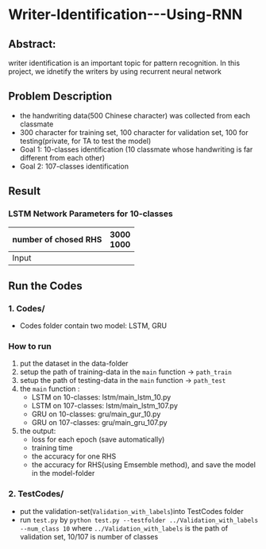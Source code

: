 # Writer-Identification---Using-RNN

## Abstract:
writer identification is an important topic for pattern recognition. In this project, we idnetify the writers by using recurrent neural network

## Problem Description
* the handwriting data(500 Chinese character) was collected from each classmate 
* 300 character for training set, 100 character for validation set, 100 for testing(private, for TA to test the model) 
* Goal 1: 10-classes identification (10 classmate whose handwriting is far different from each other)
* Goal 2: 107-classes identification

## Result
### LSTM Network Parameters for 10-classes
| number of chosed RHS  | 3000 <br> 1000 |
|  -------------------- |-------------
| Input                 |





## Run the Codes
### 1. Codes/
* Codes folder contain two model: LSTM, GRU
### How to run 
1. put the dataset in the data-folder
2. setup the path of training-data in the `main` function -> `path_train`
3. setup the path of testing-data in the `main` function -> `path_test`
4. the `main` function :
    * LSTM on 10-classes: lstm/main_lstm_10.py
    * LSTM on 107-classes: lstm/main_lstm_107.py
    * GRU on 10-classes: gru/main_gur_10.py
    * GRU on 107-classes: gru/main_gru_107.py
5. the output:
    * loss for each epoch (save automatically)
    * training time
    * the accuracy for one RHS
    * the accuracy for RHS(using Emsemble method), and save the model in the model-folder
    
### 2. TestCodes/
* put the validation-set(`Validation_with_labels`)into TestCodes folder
* run `test.py` by `python test.py --testfolder ../Validation_with_labels --num_class 10` where `../Validation_with_labels` is the path of validation set, 10/107 is number of classes
    

